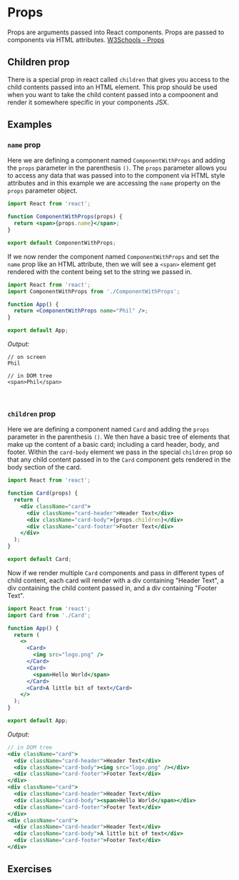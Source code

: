 # Props

Props are arguments passed into React components. Props are passed to components via HTML attributes. [W3Schools - Props](https://www.w3schools.com/react/react_props.asp)

## Children prop

There is a special prop in react called `children` that gives you access to the child contents passed into an HTML element. This prop should be used when you want to take the child content passed into a compoonent and render it somewhere specific in your components JSX.

## Examples

### `name` prop

Here we are defining a component named `ComponentWithProps` and adding the `props` parameter in the parenthesis `()`. The `props` parameter allows you to access any data that was passed into to the component via HTML style attributes and in this example we are accessing the `name` property on the `props` parameter object.

```jsx
import React from 'react';

function ComponentWithProps(props) {
  return <span>{props.name}</span>;
}

export default ComponentWithProps;
```

If we now render the component named `ComponentWithProps` and set the `name` prop like an HTML attribute, then we will see a `<span>` element get rendered with the content being set to the string we passed in.

```jsx
import React from 'react';
import ComponentWithProps from './ComponentWithProps';

function App() {
  return <ComponentWithProps name="Phil" />;
}

export default App;
```

_Output:_

```
// on screen
Phil

// in DOM tree
<span>Phil</span>
```

<br>

### `children` prop

Here we are defining a component named `Card` and adding the `props` parameter in the parenthesis `()`. We then have a basic tree of elements that make up the content of a basic card; including a card header, body, and footer. Within the `card-body` element we pass in the special `children` prop so that any child content passed in to the `Card` component gets rendered in the body section of the card.

```jsx
import React from 'react';

function Card(props) {
  return (
    <div className="card">
      <div className="card-header">Header Text</div>
      <div className="card-body">{props.children}</div>
      <div className="card-footer">Footer Text</div>
    </div>
  );
}

export default Card;
```

Now if we render multiple `Card` components and pass in different types of child content, each card will render with a div containing "Header Text", a div containing the child content passed in, and a div containing "Footer Text".

```jsx
import React from 'react';
import Card from './Card';

function App() {
  return (
    <>
      <Card>
        <img src="logo.png" />
      </Card>
      <Card>
        <span>Hello World</span>
      </Card>
      <Card>A little bit of text</Card>
    </>
  );
}

export default App;
```

_Output:_

```jsx
// in DOM tree
<div className="card">
  <div className="card-header">Header Text</div>
  <div className="card-body"><img src="logo.png" /></div>
  <div className="card-footer">Footer Text</div>
</div>
<div className="card">
  <div className="card-header">Header Text</div>
  <div className="card-body"><span>Hello World</span></div>
  <div className="card-footer">Footer Text</div>
</div>
<div className="card">
  <div className="card-header">Header Text</div>
  <div className="card-body">A little bit of text</div>
  <div className="card-footer">Footer Text</div>
</div>
```

## Exercises
